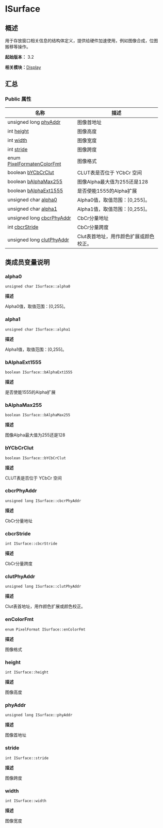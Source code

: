 # ISurface


## 概述

用于存放窗口相关信息的结构体定义，提供给硬件加速使用，例如图像合成，位图搬移等操作。

**起始版本：** 3.2

**相关模块：**[Display](_display_v10.md)


## 汇总


### Public 属性

| 名称 | 描述 | 
| -------- | -------- |
| unsigned long [phyAddr](#phyaddr) | 图像首地址  | 
| int [height](#height) | 图像高度  | 
| int [width](#width) | 图像宽度  | 
| int [stride](#stride) | 图像跨度  | 
| enum [PixelFormat](_display_v10.md#pixelformat)[enColorFmt](#encolorfmt) | 图像格式  | 
| boolean [bYCbCrClut](#bycbcrclut) | CLUT表是否位于 YCbCr 空间  | 
| boolean [bAlphaMax255](#balphamax255) | 图像Alpha最大值为255还是128  | 
| boolean [bAlphaExt1555](#balphaext1555) | 是否使能1555的Alpha扩展  | 
| unsigned char [alpha0](#alpha0) | Alpha0值，取值范围：[0,255]。  | 
| unsigned char [alpha1](#alpha1) | Alpha1值，取值范围：[0,255]。  | 
| unsigned long [cbcrPhyAddr](#cbcrphyaddr) | CbCr分量地址  | 
| int [cbcrStride](#cbcrstride) | CbCr分量跨度  | 
| unsigned long [clutPhyAddr](#clutphyaddr) | Clut表首地址，用作颜色扩展或颜色校正。  | 


## 类成员变量说明


### alpha0

```
unsigned char ISurface::alpha0
```
**描述**

Alpha0值，取值范围：[0,255]。


### alpha1

```
unsigned char ISurface::alpha1
```
**描述**

Alpha1值，取值范围：[0,255]。


### bAlphaExt1555

```
boolean ISurface::bAlphaExt1555
```
**描述**

是否使能1555的Alpha扩展


### bAlphaMax255

```
boolean ISurface::bAlphaMax255
```
**描述**

图像Alpha最大值为255还是128


### bYCbCrClut

```
boolean ISurface::bYCbCrClut
```
**描述**

CLUT表是否位于 YCbCr 空间


### cbcrPhyAddr

```
unsigned long ISurface::cbcrPhyAddr
```
**描述**

CbCr分量地址


### cbcrStride

```
int ISurface::cbcrStride
```
**描述**

CbCr分量跨度


### clutPhyAddr

```
unsigned long ISurface::clutPhyAddr
```
**描述**

Clut表首地址，用作颜色扩展或颜色校正。


### enColorFmt

```
enum PixelFormat ISurface::enColorFmt
```
**描述**

图像格式


### height

```
int ISurface::height
```
**描述**

图像高度


### phyAddr

```
unsigned long ISurface::phyAddr
```
**描述**

图像首地址


### stride

```
int ISurface::stride
```
**描述**

图像跨度


### width

```
int ISurface::width
```
**描述**

图像宽度
